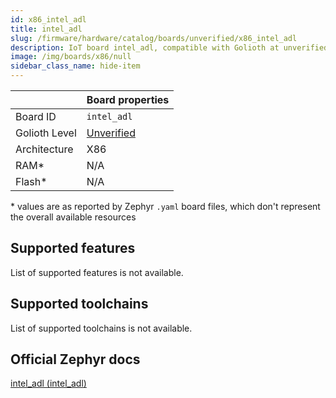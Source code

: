 ```yaml
---
id: x86_intel_adl
title: intel_adl
slug: /firmware/hardware/catalog/boards/unverified/x86_intel_adl
description: IoT board intel_adl, compatible with Golioth at unverified level.
image: /img/boards/x86/null
sidebar_class_name: hide-item
---
```


[//]: # (This is an auto-generated file, do not edit! Changes to it will be lost upon re-generation)



|                | Board properties     |
| -------------  | -------------------- |
| Board ID       | `intel_adl` |
| Golioth Level  | [Unverified](/firmware/hardware#unverified-boards) |
| Architecture   | X86 |
| RAM*           | N/A |
| Flash*         | N/A |

\* values are as reported by Zephyr `.yaml` board files, which don't represent the overall available resources



## Supported features

List of supported features is not available.

## Supported toolchains

List of supported toolchains is not available.

## Official Zephyr docs

[intel_adl (intel_adl)](https://docs.zephyrproject.org/3.6.0/boards/x86/intel_adl/doc/index.html)
